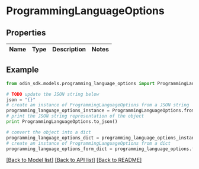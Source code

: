 # ProgrammingLanguageOptions


## Properties

Name | Type | Description | Notes
------------ | ------------- | ------------- | -------------

## Example

```python
from odin_sdk.models.programming_language_options import ProgrammingLanguageOptions

# TODO update the JSON string below
json = "{}"
# create an instance of ProgrammingLanguageOptions from a JSON string
programming_language_options_instance = ProgrammingLanguageOptions.from_json(json)
# print the JSON string representation of the object
print ProgrammingLanguageOptions.to_json()

# convert the object into a dict
programming_language_options_dict = programming_language_options_instance.to_dict()
# create an instance of ProgrammingLanguageOptions from a dict
programming_language_options_form_dict = programming_language_options.from_dict(programming_language_options_dict)
```
[[Back to Model list]](../README.md#documentation-for-models) [[Back to API list]](../README.md#documentation-for-api-endpoints) [[Back to README]](../README.md)


